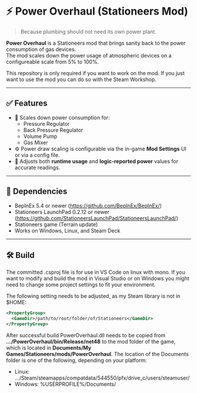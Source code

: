 # ⚡ Power Overhaul (Stationeers Mod)

> Because plumbing should not need its own power plant.

**Power Overhaul** is a Stationeers mod that brings sanity back to the power consumption of gas devices.  
The mod scales down the power usage of atmospheric devices on a configureable scale from 5% to 100%.

This repository is only required if you want to work on the mod. If you just want to use the mod you
can do so with the Steam Workshop.

---

## ✅ Features

- 🔋 Scales down power consumption for:
  - Pressure Regulator  
  - Back Pressure Regulator  
  - Volume Pump
  - Gas Mixer
- ⚙️ Power draw scaling is configurable via the in-game **Mod Settings** UI or via a config file.
- 🧮 Adjusts both **runtime usage** and **logic-reported power** values for accurate readings.

---

## 🧩 Dependencies

- BepInEx 5.4 or newer (https://github.com/BepInEx/BepInEx/)
- Stationeers LaunchPad 0.2.12 or newer (https://github.com/StationeersLaunchPad/StationeersLaunchPad/)
- Stationeers game (Terrain update)
- Works on Windows, Linux, and Steam Deck

---

## 🛠️ Build

The committed .csproj file is for use in VS Code on linux with mono. If you want to modify and 
build the mod in Visual Studio or on Windows you might need to change some project settings to fit 
your environment. 

The following setting needs to be adjusted, as my Steam library is not in $HOME:
```xml
<PropertyGroup>
  <GameDir>/path/to/root/folder/of/Stationeers</GameDir>
</PropertyGroup>
```

After successful build PowerOverhaul.dll needs to be copied from **.../PowerOverhaul/bin/Release/net48**
to the mod folder of the game, which is located in **Documents/My Games/Stationeers/mods/PowerOverhaul**.
The location of the Documents folder is one of the following, depending on your platform:
- Linux: .../Steam/steamapps/compatdata/544550/pfx/drive_c/users/steamuser/
- Windows: %USERPROFILE%/Documents/


